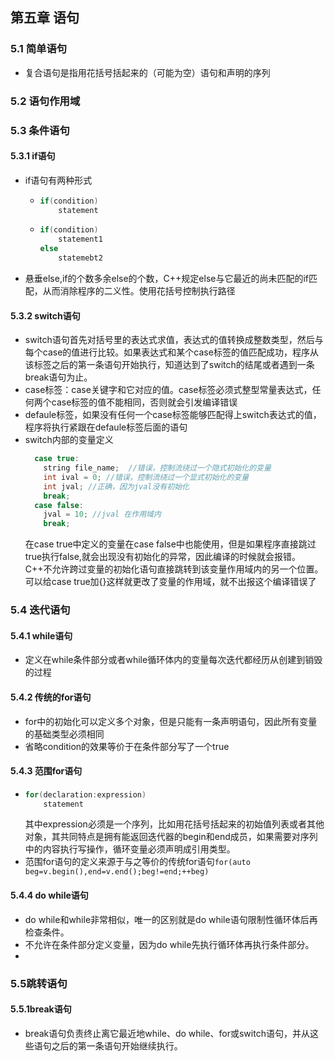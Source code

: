 ## 第五章 语句
### 5.1 简单语句
  + 复合语句是指用花括号括起来的（可能为空）语句和声明的序列
### 5.2 语句作用域
### 5.3 条件语句
#### 5.3.1 if语句
  + if语句有两种形式
    + ```cpp
      if(condition)
          statement
      ```
    + ```cpp
      if(condition)
          statement1
      else
          statemebt2
      ```
  + 悬垂else,if的个数多余else的个数，C++规定else与它最近的尚未匹配的if匹配，从而消除程序的二义性。使用花括号控制执行路径

#### 5.3.2 switch语句
  + switch语句首先对括号里的表达式求值，表达式的值转换成整数类型，然后与每个case的值进行比较。如果表达式和某个case标签的值匹配成功，程序从该标签之后的第一条语句开始执行，知道达到了switch的结尾或者遇到一条break语句为止。  
  + case标签：case关键字和它对应的值。case标签必须式整型常量表达式，任何两个case标签的值不能相同，否则就会引发编译错误
  + defaule标签，如果没有任何一个case标签能够匹配得上switch表达式的值，程序将执行紧跟在defaule标签后面的语句
  + switch内部的变量定义  
    ```cpp
      case true:
        string file_name;  //错误，控制流绕过一个隐式初始化的变量
        int ival = 0; //错误，控制流绕过一个显式初始化的变量
        int jval; //正确，因为jval没有初始化
        break;
      case false:
        jval = 10; //jval 在作用域内
        break;
    ```
    在case true中定义的变量在case false中也能使用，但是如果程序直接跳过true执行false,就会出现没有初始化的异常，因此编译的时候就会报错。C++不允许跨过变量的初始化语句直接跳转到该变量作用域内的另一个位置。可以给case true加{}这样就更改了变量的作用域，就不出报这个编译错误了
 
### 5.4 迭代语句
#### 5.4.1 while语句
   + 定义在while条件部分或者while循环体内的变量每次迭代都经历从创建到销毁的过程

#### 5.4.2 传统的for语句
  + for中的初始化可以定义多个对象，但是只能有一条声明语句，因此所有变量的基础类型必须相同
  + 省略condition的效果等价于在条件部分写了一个true

#### 5.4.3 范围for语句
  + ```cpp
    for(declaration:expression)
        statement
    ```
    其中expression必须是一个序列，比如用花括号括起来的初始值列表或者其他对象，其共同特点是拥有能返回迭代器的begin和end成员，如果需要对序列中的内容执行写操作，循环变量必须声明成引用类型。
  + 范围for语句的定义来源于与之等价的传统for语句`for(auto beg=v.begin(),end=v.end();beg!=end;++beg)`

#### 5.4.4 do while语句
  + do while和while非常相似，唯一的区别就是do while语句限制性循环体后再检查条件。
  + 不允许在条件部分定义变量，因为do while先执行循环体再执行条件部分。
  + 
        
### 5.5跳转语句
#### 5.5.1break语句
  + break语句负责终止离它最近地while、do while、for或switch语句，并从这些语句之后的第一条语句开始继续执行。  

































